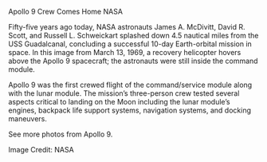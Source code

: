 Apollo 9 Crew Comes Home 
 NASA

Fifty-five years ago today, NASA astronauts James A. McDivitt, David R. Scott, and Russell L. Schweickart splashed down 4.5 nautical miles from the USS Guadalcanal, concluding a successful 10-day Earth-orbital mission in space. In this image from March 13, 1969, a recovery helicopter hovers above the Apollo 9 spacecraft; the astronauts were still inside the command module.

Apollo 9 was the first crewed flight of the command/service module along with the lunar module. The mission’s three-person crew tested several aspects critical to landing on the Moon including the lunar module’s engines, backpack life support systems, navigation systems, and docking maneuvers.

See more photos from Apollo 9.

Image Credit: NASA
